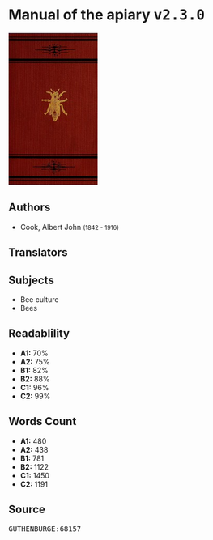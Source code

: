 # Manual of the apiary <kbd>v2.3.0</kbd>

![](./cover.medium.jpg "")

## Authors


 - Cook, Albert John <small>(1842 - 1916)</small>

## Translators



## Subjects


 - Bee culture
 - Bees

## Readablility


 - **A1:** 70%
 - **A2:** 75%
 - **B1:** 82%
 - **B2:** 88%
 - **C1:** 96%
 - **C2:** 99%

## Words Count


 - **A1:** 480
 - **A2:** 438
 - **B1:** 781
 - **B2:** 1122
 - **C1:** 1450
 - **C2:** 1191

## Source


<kbd>GUTHENBURGE:68157</kbd>
